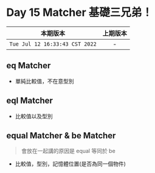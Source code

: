 # Day 15 Matcher 基礎三兄弟！

|本期版本|上期版本
|:---:|:---:|
`Tue Jul 12 16:33:43 CST 2022` | - 


## eq Matcher

* 單純比較值，不在意型別

## eql Matcher

* 比較值以及型別

## equal Matcher & be Matcher

> 會放在一起講的原因是 equal 等同於 be

* 比較值，型別，記憶體位置(是否為同一個物件)